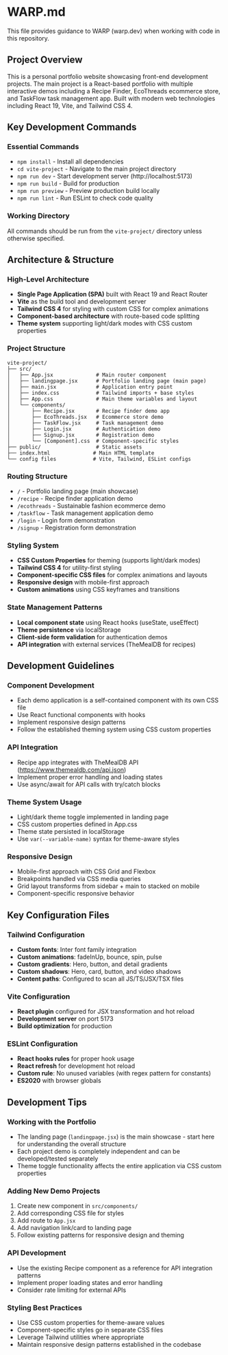# WARP.md

This file provides guidance to WARP (warp.dev) when working with code in this repository.

## Project Overview

This is a personal portfolio website showcasing front-end development projects. The main project is a React-based portfolio with multiple interactive demos including a Recipe Finder, EcoThreads ecommerce store, and TaskFlow task management app. Built with modern web technologies including React 19, Vite, and Tailwind CSS 4.

## Key Development Commands

### Essential Commands
- `npm install` - Install all dependencies  
- `cd vite-project` - Navigate to the main project directory
- `npm run dev` - Start development server (http://localhost:5173)
- `npm run build` - Build for production
- `npm run preview` - Preview production build locally
- `npm run lint` - Run ESLint to check code quality

### Working Directory
All commands should be run from the `vite-project/` directory unless otherwise specified.

## Architecture & Structure

### High-Level Architecture
- **Single Page Application (SPA)** built with React 19 and React Router
- **Vite** as the build tool and development server
- **Tailwind CSS 4** for styling with custom CSS for complex animations
- **Component-based architecture** with route-based code splitting
- **Theme system** supporting light/dark modes with CSS custom properties

### Project Structure
```
vite-project/
├── src/
│   ├── App.jsx              # Main router component
│   ├── landingpage.jsx      # Portfolio landing page (main page)
│   ├── main.jsx             # Application entry point
│   ├── index.css            # Tailwind imports + base styles
│   ├── App.css              # Main theme variables and layout
│   └── components/
│       ├── Recipe.jsx       # Recipe finder demo app
│       ├── EcoThreads.jsx   # Ecommerce store demo
│       ├── TaskFlow.jsx     # Task management demo
│       ├── Login.jsx        # Authentication demo
│       ├── Signup.jsx       # Registration demo
│       └── [Component].css  # Component-specific styles
├── public/                  # Static assets
├── index.html              # Main HTML template
└── config files            # Vite, Tailwind, ESLint configs
```

### Routing Structure
- `/` - Portfolio landing page (main showcase)
- `/recipe` - Recipe finder application demo
- `/ecothreads` - Sustainable fashion ecommerce demo  
- `/taskflow` - Task management application demo
- `/login` - Login form demonstration
- `/signup` - Registration form demonstration

### Styling System
- **CSS Custom Properties** for theming (supports light/dark modes)
- **Tailwind CSS 4** for utility-first styling
- **Component-specific CSS files** for complex animations and layouts
- **Responsive design** with mobile-first approach
- **Custom animations** using CSS keyframes and transitions

### State Management Patterns
- **Local component state** using React hooks (useState, useEffect)
- **Theme persistence** via localStorage
- **Client-side form validation** for authentication demos
- **API integration** with external services (TheMealDB for recipes)

## Development Guidelines

### Component Development
- Each demo application is a self-contained component with its own CSS file
- Use React functional components with hooks
- Implement responsive design patterns
- Follow the established theming system using CSS custom properties

### API Integration
- Recipe app integrates with TheMealDB API (https://www.themealdb.com/api.json)
- Implement proper error handling and loading states
- Use async/await for API calls with try/catch blocks

### Theme System Usage
- Light/dark theme toggle implemented in landing page
- CSS custom properties defined in App.css
- Theme state persisted in localStorage
- Use `var(--variable-name)` syntax for theme-aware styles

### Responsive Design
- Mobile-first approach with CSS Grid and Flexbox
- Breakpoints handled via CSS media queries
- Grid layout transforms from sidebar + main to stacked on mobile
- Component-specific responsive behavior

## Key Configuration Files

### Tailwind Configuration
- **Custom fonts**: Inter font family integration
- **Custom animations**: fadeInUp, bounce, spin, pulse
- **Custom gradients**: Hero, button, and detail gradients  
- **Custom shadows**: Hero, card, button, and video shadows
- **Content paths**: Configured to scan all JS/TS/JSX/TSX files

### Vite Configuration
- **React plugin** configured for JSX transformation and hot reload
- **Development server** on port 5173
- **Build optimization** for production

### ESLint Configuration
- **React hooks rules** for proper hook usage
- **React refresh** for development hot reload
- **Custom rule**: No unused variables (with regex pattern for constants)
- **ES2020** with browser globals

## Development Tips

### Working with the Portfolio
- The landing page (`landingpage.jsx`) is the main showcase - start here for understanding the overall structure
- Each project demo is completely independent and can be developed/tested separately
- Theme toggle functionality affects the entire application via CSS custom properties

### Adding New Demo Projects
1. Create new component in `src/components/`
2. Add corresponding CSS file for styles
3. Add route to `App.jsx`
4. Add navigation link/card to landing page
5. Follow existing patterns for responsive design and theming

### API Development
- Use the existing Recipe component as a reference for API integration patterns
- Implement proper loading states and error handling
- Consider rate limiting for external APIs

### Styling Best Practices
- Use CSS custom properties for theme-aware values
- Component-specific styles go in separate CSS files
- Leverage Tailwind utilities where appropriate
- Maintain responsive design patterns established in the codebase